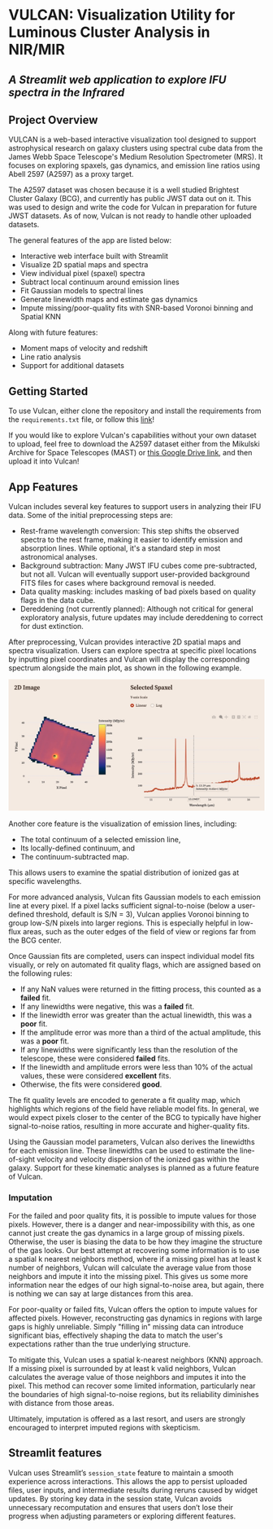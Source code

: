 # VULCAN: Visualization Utility for Luminous Cluster Analysis in NIR/MIR
## *A Streamlit web application to explore IFU spectra in the Infrared*

## Project Overview

VULCAN is a web-based interactive visualization tool designed to support astrophysical research on galaxy clusters using spectral cube data from the James Webb Space Telescope's Medium Resolution Spectrometer (MRS). It focuses on exploring spaxels, gas dynamics, and emission line ratios using Abell 2597 (A2597) as a proxy target.

The A2597 dataset was chosen because it is a well studied Brightest Cluster Galaxy (BCG), and currently has public JWST data out on it. This was used to design and write the code for Vulcan in preparation for future JWST datasets. As of now, Vulcan is not ready to handle other uploaded datasets.

The general features of the app are listed below:
- Interactive web interface built with Streamlit
- Visualize 2D spatial maps and spectra
- View individual pixel (spaxel) spectra
- Subtract local continuum around emission lines
- Fit Gaussian models to spectral lines
- Generate linewidth maps and estimate gas dynamics
- Impute missing/poor-quality fits with SNR-based Voronoi binning and Spatial KNN

Along with future features: 
- Moment maps of velocity and redshift
- Line ratio analysis
- Support for additional datasets

## Getting Started

To use Vulcan, either clone the repository and install the requirements from the `requirements.txt` file, or follow this [link](https://cmse830fds-rxte2xpg3kggapp2vmnqgkk.streamlit.app/)!

If you would like to explore Vulcan's capabilities without your own dataset to upload, feel free to download the A2597 dataset either from the Mikulski Archive for Space Telescopes (MAST) or [this Google Drive link](https://drive.google.com/file/d/1UHRmaXy2bDdfFKwCTo-s7IxmROA2eAxV/view?usp=drive_link), and then upload it into Vulcan!

## App Features

Vulcan includes several key features to support users in analyzing their IFU data. Some of the initial preprocessing steps are:
- Rest-frame wavelength conversion: This step shifts the observed spectra to the rest frame, making it easier to identify emission and absorption lines. While optional, it's a standard step in most astronomical analyses.
- Background subtraction: Many JWST IFU cubes come pre-subtracted, but not all. Vulcan will eventually support user-provided background FITS files for cases where background removal is needed.
- Data quality masking: includes masking of bad pixels based on quality flags in the data cube.
- Dereddening (not currently planned): Although not critical for general exploratory analysis, future updates may include dereddening to correct for dust extinction.

After preprocessing, Vulcan provides interactive 2D spatial maps and spectra visualization. Users can explore spectra at specific pixel locations by inputting pixel coordinates and Vulcan will display the corresponding spectrum alongside the main plot, as shown in the following example.

![spaxel_plot](images/spaxel_plot.jpg)

Another core feature is the visualization of emission lines, including:
- The total continuum of a selected emission line,
- Its locally-defined continuum, and
- The continuum-subtracted map.

This allows users to examine the spatial distribution of ionized gas at specific wavelengths.

For more advanced analysis, Vulcan fits Gaussian models to each emission line at every pixel. If a pixel lacks sufficient signal-to-noise (below a user-defined threshold, default is S/N = 3), Vulcan applies Voronoi binning to group low-S/N pixels into larger regions. This is especially helpful in low-flux areas, such as the outer edges of the field of view or regions far from the BCG center.

Once Gaussian fits are completed, users can inspect individual model fits visually, or rely on automated fit quality flags, which are assigned based on the following rules:

- If any NaN values were returned in the fitting process, this counted as a **failed** fit.
- If any linewidths were negative, this was a **failed** fit.
- If the linewidth error was greater than the actual linewidth, this was a **poor** fit.
- If the amplitude error was more than a third of the actual amplitude, this was a **poor** fit.
- If any linewidths were significantly less than the resolution of the telescope, these were considered **failed** fits.
- If the linewidth and amplitude errors were less than 10% of the actual values, these were considered **excellent** fits.
- Otherwise, the fits were considered **good**.

The fit quality levels are encoded to generate a fit quality map, which highlights which regions of the field have reliable model fits. In general, we would expect pixels closer to the center of the BCG to typically have higher signal-to-noise ratios, resulting in more accurate and higher-quality fits.

Using the Gaussian model parameters, Vulcan also derives the linewidths for each emission line. These linewidths can be used to estimate the line-of-sight velocity and velocity dispersion of the ionized gas within the galaxy. Support for these kinematic analyses is planned as a future feature of Vulcan.

### Imputation
For the failed and poor quality fits, it is possible to impute values for those pixels. However, there is a danger and near-impossibility with this, as one cannot just create the gas dynamics in a large group of missing pixels. Otherwise, the user is biasing the data to be how they imagine the structure of the gas looks. Our best attempt at recovering some information is to use a spatial k nearest neighbors method, where if a missing pixel has at least k number of neighbors, Vulcan will calculate the average value from those neighbors and impute it into the missing pixel. This gives us some more information near the edges of our high signal-to-noise area, but again, there is nothing we can say at large distances from this area.

For poor-quality or failed fits, Vulcan offers the option to impute values for affected pixels. However, reconstructing gas dynamics in regions with large gaps is highly unreliable. Simply "filling in" missing data can introduce significant bias, effectively shaping the data to match the user's expectations rather than the true underlying structure.

To mitigate this, Vulcan uses a spatial k-nearest neighbors (KNN) approach. If a missing pixel is surrounded by at least k valid neighbors, Vulcan calculates the average value of those neighbors and imputes it into the pixel. This method can recover some limited information, particularly near the boundaries of high signal-to-noise regions, but its reliability diminishes with distance from those areas.

Ultimately, imputation is offered as a last resort, and users are strongly encouraged to interpret imputed regions with skepticism.

## Streamlit features

Vulcan uses Streamlit’s `session_state` feature to maintain a smooth experience across interactions. This allows the app to persist uploaded files, user inputs, and intermediate results during reruns caused by widget updates. By storing key data in the session state, Vulcan avoids unnecessary recomputation and ensures that users don’t lose their progress when adjusting parameters or exploring different features.
